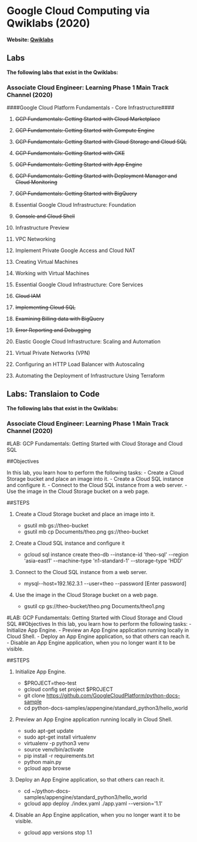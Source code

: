 Google Cloud Computing via Qwiklabs (2020)
================================================

**Website: [Qwiklabs](https://theguestlistapp.co.za/)**

Labs
------------------------------
**The following labs that exist in the Qwiklabs:**

### Associate Cloud Engineer: Learning Phase 1 Main Track Channel (2020) ### 

####Google Cloud Platform Fundamentals - Core Infrastructure####

  1. ~~GCP Fundamentals: Getting Started with Cloud Marketplace~~
  2. ~~GCP Fundamentals: Getting Started with Compute Engine~~
  3. ~~GCP Fundamentals: Getting Started with Cloud Storage and Cloud SQL~~
  4. ~~GCP Fundamentals: Getting Started with GKE~~
  5. ~~GCP Fundamentals: Getting Started with App Engine~~
  6. ~~GCP Fundamentals: Getting Started with Deployment Manager and Cloud Monitoring~~
  7. ~~GCP Fundamentals: Getting Started with BigQuery~~

2. Essential Google Cloud Infrastructure: Foundation

  1. ~~Console and Cloud Shell~~
  2. Infrastructure Preview
  3. VPC Networking
  4. Implement Private Google Access and Cloud NAT
  5. Creating Virtual Machines
  6. Working with Virtual Machines

3. Essential Google Cloud Infrastructure: Core Services

  1. ~~Cloud IAM~~
  2. ~~Implementing Cloud SQL~~
  3. ~~Examining Billing data with BigQuery~~
  4. ~~Error Reporting and Debugging~~

4. Elastic Google Cloud Infrastructure: Scaling and Automation
  1. Virtual Private Networks (VPN)
  2. Configuring an HTTP Load Balancer with Autoscaling
  3. Automating the Deployment of Infrastructure Using Terraform


Labs: Translaion to Code
------------------------------
**The following labs that exist in the Qwiklabs:**

### Associate Cloud Engineer: Learning Phase 1 Main Track Channel (2020) ### 

#LAB: GCP Fundamentals: Getting Started with Cloud Storage and Cloud SQL

##Objectives

In this lab, you learn how to perform the following tasks:
	- Create a Cloud Storage bucket and place an image into it.
	- Create a Cloud SQL instance and configure it.
	- Connect to the Cloud SQL instance from a web server.
	- Use the image in the Cloud Storage bucket on a web page.

##STEPS

1. Create a Cloud Storage bucket and place an image into it.
	-  gsutil mb gs://theo-bucket
	- gsutil mb cp Documents/theo.png gs://theo-bucket

2. Create a Cloud SQL instance and configure it
	- gcloud sql instance create theo-db --instance-id 'theo-sql' --region 'asia-east1' --machine-type 'n1-standard-1'  --storage-type 'HDD'

3. Connect to the Cloud SQL instance from a web server.
	- mysql--host=192.162.3.1 --user=theo --password [Enter password]

4. Use the image in the Cloud Storage bucket on a web page.
	- gsutil cp gs://theo-bucket/theo.png Documents/theo1.png

#LAB: GCP Fundamentals: Getting Started with Cloud Storage and Cloud SQL
##Objectives
In this lab, you learn how to perform the following tasks:
	- Initialize App Engine.
	- Preview an App Engine application running locally in Cloud Shell.
	- Deploy an App Engine application, so that others can reach it.
	- Disable an App Engine application, when you no longer want it to be visible.

##STEPS

1. Initialize App Engine.
	- $PROJECT=theo-test
	- gcloud config set project $PROJECT
	- git clone https://github.com/GoogleCloudPlatform/python-docs-sample
	- cd python-docs-samples/appengine/standard_python3/hello_world

2. Preview an App Engine application running locally in Cloud Shell.
	- sudo apt-get update
	- sudo apt-get install virtualenv
	- virtualenv -p python3 venv
	- source venv/bin/activate
	- pip install  -r requirements.txt
	- python main.py
	- gcloud app browse

3. Deploy an App Engine application, so that others can reach it.
	- cd ~/python-docs-samples/appengine/standard_python3/hello_world
	- gcloud app deploy ./index.yaml ./app.yaml --version='1.1'

4. Disable an App Engine application, when you no longer want it to be visible.
	- gcloud app versions stop 1.1